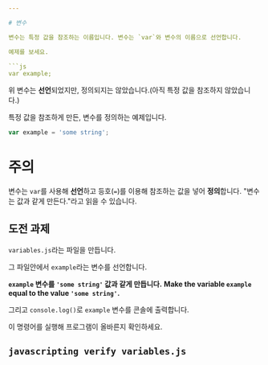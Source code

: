 ```yaml
---

# 변수

변수는 특정 값을 참조하는 이름입니다. 변수는 `var`와 변수의 이름으로 선언합니다.

예제를 보세요.

```js
var example;
```

위 변수는 **선언**되었지만, 정의되지는 않았습니다.(아직 특정 값을 참조하지 않았습니다.)

특정 값을 참조하게 만든, 변수를 정의하는 예제입니다.

```js
var example = 'some string';
```

# 주의

변수는 `var`를 사용해 **선언**하고 등호(`=`)를 이용해 참조하는 값을 넣어 **정의**합니다. "변수는 값과 같게 만든다."라고 읽을 수 있습니다.

## 도전 과제

`variables.js`라는 파일을 만듭니다.

그 파일안에서 `example`라는 변수를 선언합니다.

**`example` 변수를 `'some string'` 값과 같게 만듭니다.**
**Make the variable `example` equal to the value `'some string'`.**

그리고 `console.log()`로 `example` 변수를 콘솔에 출력합니다.

이 명령어를 실행해 프로그램이 올바른지 확인하세요.

`javascripting verify variables.js`
---
```

